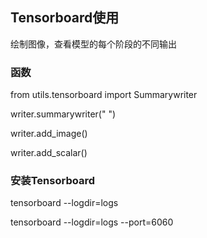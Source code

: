 ## Tensorboard使用

绘制图像，查看模型的每个阶段的不同输出

### 函数

from utils.tensorboard  import  Summarywriter

writer.summarywriter("   ")

writer.add_image()

writer.add_scalar()

### 安装Tensorboard

tensorboard --logdir=logs

tensorboard --logdir=logs --port=6060



